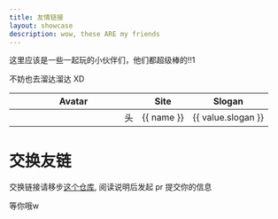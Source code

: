 ```yaml
---
title: 友情链接
layout: showcase
description: wow, these ARE my friends
---
```


这里应该是一些一起玩的小伙伴们，他们都超级棒的!!1

不妨也去溜达溜达 XD

<table>
<thead><tr><th style="text-align: center;">Avatar</th> <th style="text-align: center;">Site</th> <th style="text-align: center;">Slogan</th></tr></thead>
<tbody>
  <tr v-for="(value, name) in friends">
    <td style="text-align:center;"><img v-if="value.img" :src="value.img" width="200"><span v-else>头</span></td>
    <td style="text-align:center;"><a :href="value.link">{{ name }}</a></td>
    <td style="text-align:center;">{{ value.slogan }}</td>
  </tr>
</tbody>
</table>

# 交换友链

交换链接请移步[这个仓库](https://github.com/HomeofNever/Friends), 阅读说明后发起 pr 提交你的信息

等你哦w

<br>

<script>
import axios from 'axios'

export default {
  data() {
    return {
      friends: {}
    }
  },
  created() {
    this.getFriendList()
  },
  methods: {
    getFriendList() {
      axios.get('https://cdn.jsdelivr.net/gh/homeofnever/friends@gh-pages/friends.json').then(res => res.data).then(res => this.friends = res)
    }
  }
}
</script>

